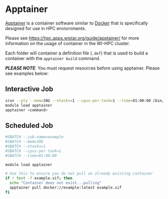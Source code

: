 # Apptainer

[Apptainer](https://apptainer.org/) is a container software similar to [Docker](https://www.docker.com/) that is specifically designed for use in HPC enviornments.

Please see https://hpc.apps.wistar.org/guide/apptainer/ for more information on the usage of container in the WI-HPC cluster.

Each folder will container a definition file (`.def`) that is used to build a container with the `apptainer build` command.

***PLEASE NOTE***: You must request resources before using apptainer. Please see examples below:


## Interactive Job

```bash
srun --pty --mem=30G --ntasks=1 --cpus-per-task=1 --time=01:00:00 /bin/bash
module load apptainer
apptainer <command>
```

## Scheduled Job

```bash
#SBATCH --job-name=example
#SBATCH --mem=30G
#SBATCH --ntasks=1
#SBATCH --cpus-per-task=1
#SBATCH --time=01:00:00

module load apptainer

# Use this to ensure you do not pull an already existing container
if ! test -f example.sif; then
  echo "Container does not exist...pulling"
  apptainer pull docker://example:latest example.sif
fi
```
